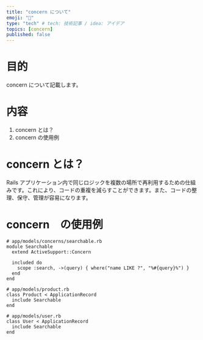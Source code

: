 ```yaml
---
title: "concern について"
emoji: "📝"
type: "tech" # tech: 技術記事 / idea: アイデア
topics: [concern]
published: false
---
```

# 目的
concern について記載します。

# 内容
1. concern とは？
2. concern の使用例

# concern とは？
Rails アプリケーション内で同じロジックを複数の場所で再利用するための仕組みです。これにより、コードの重複を減らすことができます。また、コードの整理、保守、管理が容易になります。

# concern　の使用例

```
# app/models/concerns/searchable.rb
module Searchable
  extend ActiveSupport::Concern

  included do
    scope :search, ->(query) { where("name LIKE ?", "%#{query}%") }
  end
end

# app/models/product.rb
class Product < ApplicationRecord
  include Searchable
end

# app/models/user.rb
class User < ApplicationRecord
  include Searchable
end
```